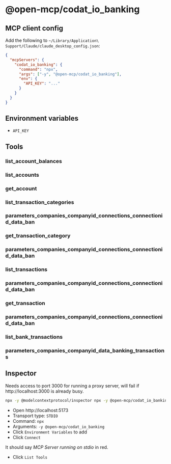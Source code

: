 # @open-mcp/codat_io_banking

## MCP client config

Add the following to `~/Library/Application\ Support/Claude/claude_desktop_config.json`:

```json
{
  "mcpServers": {
    "codat_io_banking": {
      "command": "npx",
      "args": ["-y", "@open-mcp/codat_io_banking"],
      "env": {
        "API_KEY": "..."
      }
    }
  }
}
```

## Environment variables

- `API_KEY`

## Tools

### list_account_balances

### list_accounts

### get_account

### list_transaction_categories

### parameters_companies_companyid_connections_connectionid_data_ban

### get_transaction_category

### parameters_companies_companyid_connections_connectionid_data_ban

### list_transactions

### parameters_companies_companyid_connections_connectionid_data_ban

### get_transaction

### parameters_companies_companyid_connections_connectionid_data_ban

### list_bank_transactions

### parameters_companies_companyid_data_banking_transactions

## Inspector

Needs access to port 3000 for running a proxy server, will fail if http://localhost:3000 is already busy.

```bash
npx -y @modelcontextprotocol/inspector npx -y @open-mcp/codat_io_banking
```

- Open http://localhost:5173
- Transport type: `STDIO`
- Command: `npx`
- Arguments: `-y @open-mcp/codat_io_banking`
- Click `Environment Variables` to add
- Click `Connect`

It should say _MCP Server running on stdio_ in red.

- Click `List Tools`
